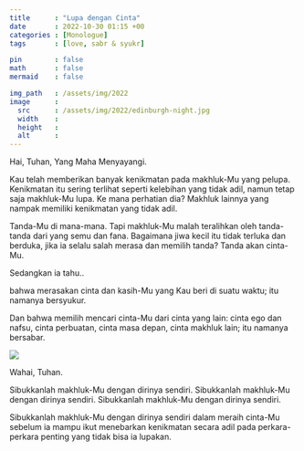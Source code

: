 ```yaml
---
title      : "Lupa dengan Cinta"
date       : 2022-10-30 01:15 +00
categories : [Monologue]
tags       : [love, sabr & syukr]

pin        : false
math       : false
mermaid    : false

img_path   : /assets/img/2022
image      :
  src      : /assets/img/2022/edinburgh-night.jpg
  width    : 
  height   : 
  alt      : 
---
```


Hai, Tuhan, Yang Maha Menyayangi.

Kau telah memberikan banyak kenikmatan pada makhluk-Mu yang pelupa. Kenikmatan itu sering terlihat seperti kelebihan yang tidak adil, namun tetap saja makhluk-Mu lupa. Ke mana perhatian dia? Makhluk lainnya yang nampak memiliki kenikmatan yang tidak adil. 

Tanda-Mu di mana-mana. Tapi makhluk-Mu malah teralihkan oleh tanda-tanda dari yang semu dan fana. Bagaimana jiwa kecil itu tidak terluka dan berduka, jika ia selalu salah merasa dan memilih tanda? Tanda akan cinta-Mu.

Sedangkan ia tahu..

bahwa merasakan cinta dan kasih-Mu yang Kau beri di suatu waktu; itu namanya bersyukur.

Dan bahwa memilih mencari cinta-Mu dari cinta yang lain: cinta ego dan nafsu, cinta perbuatan, cinta masa depan, cinta makhluk lain; itu namanya bersabar.

![](edinburgh-night.jpg)

Wahai, Tuhan.

Sibukkanlah makhluk-Mu dengan dirinya sendiri. Sibukkanlah makhluk-Mu dengan dirinya sendiri. Sibukkanlah makhluk-Mu dengan dirinya sendiri.

Sibukkanlah makhluk-Mu dengan dirinya sendiri dalam meraih cinta-Mu sebelum ia mampu ikut menebarkan kenikmatan secara adil pada perkara-perkara penting yang tidak bisa ia lupakan.
